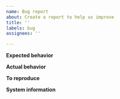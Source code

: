 ```yaml
---
name: Bug report
about: Create a report to help us improve
title: ''
labels: bug
assignees: ''

---
```


<!-- This issue tracker is only for technical issues related to Lightning Terminal.

General Lightning questions and/or support requests are best directed to the Lightning Community Slack https://lightning.engineering/slack.html.

Also make sure you've read the Lightning Terminal specific documentation at https://docs.lightning.engineering/intermediate-get-lit/get-lit-overview.

For reporting security issues, please read instructions at https://github.com/vanditshah99/lnd#security.

-->

<!-- Describe the issue -->

**Expected behavior**

<!--- What behavior did you expect? -->

**Actual behavior**

<!--- What was the actual behavior (provide screenshots if the issue is UI related)? -->

**To reproduce**

<!--- How reliably can you reproduce the issue, what are the steps to do so? -->

**System information**

<!-- Are you using Lightning Terminal as a standalone application or as part of Umbrel? -->

<!-- What mode are you running Lightning Terminal in? Specifically of interest are the values of 'lnd-mode', 'faraday-mode', 'loop-mode' and 'pool-mode'. -->

<!-- What version of Lightning Terminal are you using, where did you get it (website, self-compiled, etc)? -->

<!-- What type of machine are you observing the error on (OS/CPU and disk type)? -->

<!-- What is your operating system and its version? -->

<!-- Any extra information that might be useful in the debugging process. -->
<!--- This is normally the contents of a `litd.log` file. Raw text or a link to a pastebin type site are preferred. -->
